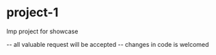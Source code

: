 # project-1
Imp project for showcase

-- all valuable request will be accepted
-- changes in code is welcomed
